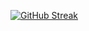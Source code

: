 [![GitHub Streak](http://github-readme-streak-stats.herokuapp.com?user=hrbrmstr&theme=dark&background=000000)](https://git.io/streak-stats)
